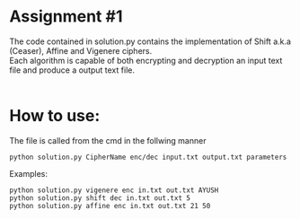 # Assignment #1

The code contained in solution.py contains the implementation of Shift a.k.a (Ceaser), Affine and Vigenere ciphers. <br>
Each algorithm is capable of both encrypting and decryption an input text file and produce a output text file. <br> <br>

# How to use:
The file is called from the cmd in the follwing manner
```
python solution.py CipherName enc/dec input.txt output.txt parameters
```
Examples:<br>
```
python solution.py vigenere enc in.txt out.txt AYUSH
python solution.py shift dec in.txt out.txt 5
python solution.py affine enc in.txt out.txt 21 50
```
